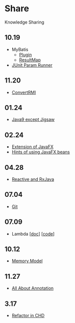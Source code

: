 # Share
Knowledge Sharing

## 10.19
- MyBatis
	- [Plugin](src/main/java/xdean/share/mybatis/plugin)
	- [ResultMap](src/main/java/xdean/share/mybatis/resultmap)
- [JUnit Param Runner](src/main/java/xdean/share/junit/param)

## 11.20
- [ConvertRMI](src/main/java/xdean/share/rmi/javassist/ConvertRMI.java)

## 01.24
- [Java9 except Jigsaw](../../../Java9-Learning)

## 02.24
- [Extension of JavaFX](doc/Extension-of-JavaFX.md)
- [Hints of using JavaFX beans](doc/Hints-of-using-JavaFX-beans.md)

## 04.28
- [Reactive and RxJava](doc/rxjava/1-Reactive-API.md)

## 07.04
- [Git](doc/git/1-introduce.md)

## 07.09
- Lambda [[doc](doc/lambda/1-lambda-vs-anonymous.md)] [[code](src/main/java/xdean/share/lambda)]

## 10.12
- [Memory Model](doc/memory-model/1-memory-model.md)

## 11.27
- [All About Annotation](doc/annotation/1-introduce.md)

## 3.17
- [Refactor in CHD](doc/design/19-03-11/Refactor.md)